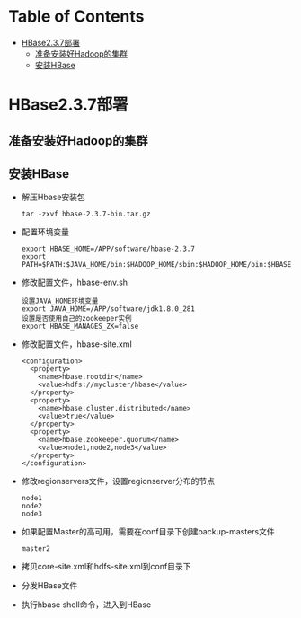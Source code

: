 # Table of Contents

* [HBase2.3.7部署](#hbase237部署)
  * [准备安装好Hadoop的集群](#准备安装好hadoop的集群)
  * [安装HBase](#安装hbase)


# HBase2.3.7部署

## 准备安装好Hadoop的集群

## 安装HBase

- 解压Hbase安装包

  ```
  tar -zxvf hbase-2.3.7-bin.tar.gz
  ```

- 配置环境变量

  ```
  export HBASE_HOME=/APP/software/hbase-2.3.7
  export PATH=$PATH:$JAVA_HOME/bin:$HADOOP_HOME/sbin:$HADOOP_HOME/bin:$HBASE_HOME/bin
  ```

- 修改配置文件，hbase-env.sh

  ```
  设置JAVA_HOME环境变量
  export JAVA_HOME=/APP/software/jdk1.8.0_281
  设置是否使用自己的zookeeper实例
  export HBASE_MANAGES_ZK=false
  ```

- 修改配置文件，hbase-site.xml

  ```
  <configuration>
    <property>
      <name>hbase.rootdir</name>
      <value>hdfs://mycluster/hbase</value>
    </property>
    <property>
      <name>hbase.cluster.distributed</name>
      <value>true</value>
    </property>
    <property>
      <name>hbase.zookeeper.quorum</name>
      <value>node1,node2,node3</value>
    </property>
  </configuration>
  ```

- 修改regionservers文件，设置regionserver分布的节点

  ```
  node1
  node2
  node3
  ```

- 如果配置Master的高可用，需要在conf目录下创建backup-masters文件

  ```
  master2
  ```

- 拷贝core-site.xml和hdfs-site.xml到conf目录下

- 分发HBase文件

- 执行hbase shell命令，进入到HBase


